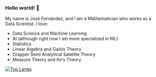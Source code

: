### Hello world! 👋

My name is José Fernández, and I am a Mathematician who works as a Data Scientist. I love:


* Data Science and Machine Learning
* AI (although right now I am more specialized in ML)
* Statistics
* Linear Algebra and Galois Theory
* Drapper Semi Analytical Satellite Theory
* Measure Theory and Ito's Theory
  

[![Top Langs](https://github-readme-stats.vercel.app/api/top-langs/?username=josefernandezest98&langs_count=8)](https://github.com/josefernandezest98/github-readme-stats)
